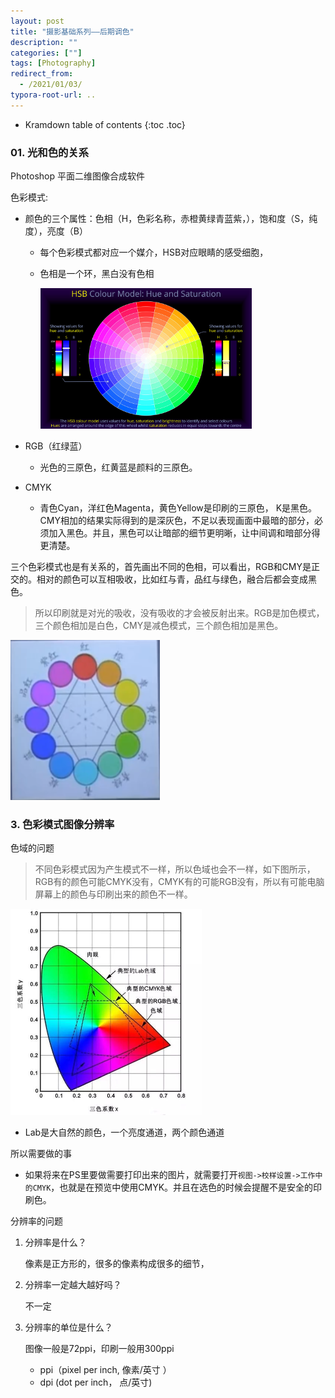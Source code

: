 ```yaml
---
layout: post
title: "摄影基础系列——后期调色"
description: ""
categories: [""]
tags: [Photography]
redirect_from:
  - /2021/01/03/
typora-root-url: ..
---
```




* Kramdown table of contents
{:toc .toc}


### 01. 光和色的关系

Photoshop 平面二维图像合成软件

色彩模式: 

- 颜色的三个属性：色相（H，色彩名称，赤橙黄绿青蓝紫，），饱和度（S，纯度），亮度（B）

  - 每个色彩模式都对应一个媒介，HSB对应眼睛的感受细胞，

  - 色相是一个环，黑白没有色相

    <img src="/images/posts/2021-01-03/HSB.jpg" alt="HSB" style="zoom:33%;" />

- RGB（红绿蓝）

  - 光色的三原色，红黄蓝是颜料的三原色。

- CMYK

  - 青色Cyan，洋红色Magenta，黄色Yellow是印刷的三原色， K是黑色。CMY相加的结果实际得到的是深灰色，不足以表现画面中最暗的部分，必须加入黑色。并且，黑色可以让暗部的细节更明晰，让中间调和暗部分得更清楚。



三个色彩模式也是有关系的，首先画出不同的色相，可以看出，RGB和CMY是正交的。相对的颜色可以互相吸收，比如红与青，品红与绿色，融合后都会变成黑色。

> 所以印刷就是对光的吸收，没有吸收的才会被反射出来。RGB是加色模式，三个颜色相加是白色，CMY是减色模式，三个颜色相加是黑色。

<img src="/images/posts/2021-01-03/三个色彩模式.png" alt="三个色彩模式" style="zoom:33%;" />

### 3. 色彩模式图像分辨率

色域的问题

> 不同色彩模式因为产生模式不一样，所以色域也会不一样，如下图所示，RGB有的颜色可能CMYK没有，CMYK有的可能RGB没有，所以有可能电脑屏幕上的颜色与印刷出来的颜色不一样。

<img src="/images/posts/2021-01-03/色域问题.jpg" alt="色域问题" style="zoom:50%;" />

- Lab是大自然的颜色，一个亮度通道，两个颜色通道

所以需要做的事

- 如果将来在PS里要做需要打印出来的图片，就需要打开`视图->校样设置->工作中的CMYK`，也就是在预览中使用CMYK。并且在选色的时候会提醒不是安全的印刷色。

分辨率的问题

1. 分辨率是什么？

   像素是正方形的，很多的像素构成很多的细节，

2. 分辨率一定越大越好吗？

   不一定

3. 分辨率的单位是什么？

   图像一般是72ppi，印刷一般用300ppi

   - ppi（pixel per inch, 像素/英寸 ）
   - dpi  (dot per inch， 点/英寸)

